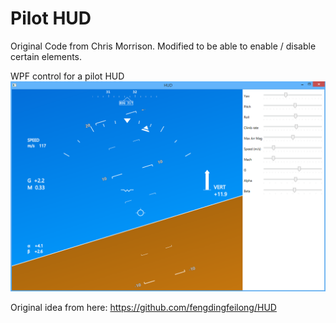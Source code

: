 # Pilot HUD

Original Code from Chris Morrison.
Modified to be able to enable / disable certain elements.

WPF control for a pilot HUD
![pilotHUD](pilotHUD.png)

Original idea from here:
https://github.com/fengdingfeilong/HUD

